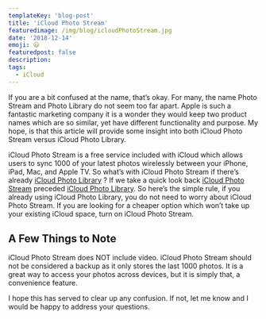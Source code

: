 ```yaml
---
templateKey: 'blog-post'
title: 'iCloud Photo Stream'
featuredimage: /img/blog/icloudPhotoStream.jpg
date: '2018-12-14'
emoji: 😃
featuredpost: false
description:
tags:
  - iCloud
---
```


If you are a bit confused at the name, that’s okay. For many, the name Photo Stream and Photo Library do not seem too far apart. Apple is such a fantastic marketing company it is a wonder they would keep two product names which are so similar, yet have different functionality and purpose. My hope, is that this article will provide some insight into both iCloud Photo Stream versus iCloud Photo Library.

iCloud Photo Stream is a free service included with iCloud which allows users to sync 1000 of your latest photos wirelessly between your iPhone, iPad, Mac, and Apple TV. So what’s with iCloud Photo Stream if there’s already [iCloud Photo Library](https://www.itech.plus/blog/icloud-photo-library) ? If we take a quick look back [iCloud Photo Stream](https://www.itech.plus/blog/icloud-photo-library) preceded [iCloud Photo Library](https://www.itech.plus/blog/icloud-photo-library). So here’s the simple rule, if you already using iCloud Photo Library, you do not need to worry about iCloud Photo Stream. If you are looking for a cheaper option which won’t take up your existing iCloud space, turn on iCloud Photo Stream.

## A Few Things to Note

iCloud Photo Stream does NOT include video. iCloud Photo Stream should not be considered a backup as it only stores the last 1000 photos. It is a great way to access your photos across devices, but it is simply that, a convenience feature.

I hope this has served to clear up any confusion. If not, let me know and I would be happy to address your questions.
